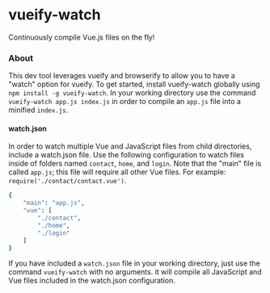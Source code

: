# vueify-watch
Continuously compile Vue.js files on the fly!

### About
This dev tool leverages vueify and browserify to allow you to have a "watch" option for vueify. To get started, install vueify-watch
globally using `npm install -g vueify-watch`. In your working directory use the command `vueify-watch app.js index.js` in order to
compile an `app.js` file into a minified `index.js`.

#### watch.json
In order to watch multiple Vue and JavaScript files from child directories, include a watch.json file. Use the following configuration to watch files inside of folders named `contact`, `home`, and `login`. Note that the "main" file is called
`app.js`; this file will require all other Vue files. For example: `require('./contact/contact.vue')`.

``` bash
{
    "main": "app.js",
    "vue": [
        "./contact",
        "./home",
        "./login"
    ]
}
```
If you have included a `watch.json` file in your working directory, just use the command `vueify-watch` with no arguments.
it will compile all JavaScript and Vue files included in the watch.json configuration.
